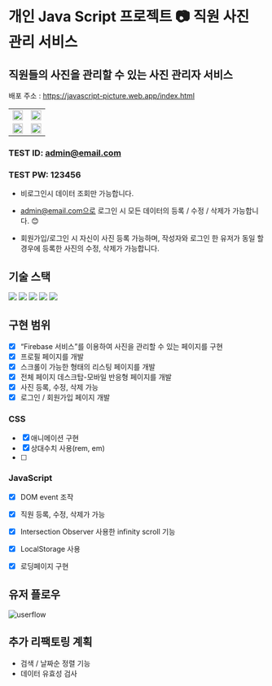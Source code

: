 
# 개인 Java Script 프로젝트 :camera: 직원 사진 관리 서비스

## 직원들의 사진을 관리할 수 있는 사진 관리자 서비스
배포 주소 : https://javascript-picture.web.app/index.html 

<table>
  <tr>
    <td><img src="https://github.com/developer-jyyun/JAVASCRIPT_PICTURE/assets/131247158/b65b3ce0-54eb-43b6-ba46-779ec7cfc452" width="100%"/></td>
    <td><img src="https://github.com/developer-jyyun/JAVASCRIPT_PICTURE/assets/131247158/893b833e-0288-4c6f-bd4b-c98de73731f4" width="100%"/></td>
  </tr>
  <tr>
    <td><img src="https://github.com/developer-jyyun/JAVASCRIPT_PICTURE/assets/131247158/1835ceec-031c-4402-a97b-204ea5448073" width="100%"/></td>
    <td><img src="https://github.com/developer-jyyun/JAVASCRIPT_PICTURE/assets/131247158/5dbc922f-83f7-42db-967c-b1ab90ebdc63" width="100%"/></td>
  </tr>
</table>


### TEST ID: admin@email.com
### TEST PW: 123456

- 비로그인시 데이터 조회만 가능합니다.

- admin@email.com으로 로그인 시 모든 데이터의 등록 / 수정 / 삭제가 가능합니다. 😊

- 회원가입/로그인 시 자신이 사진 등록 가능하며, 작성자와 로그인 한 유저가 동일 할 경우에 등록한 사진의 수정, 삭제가 가능합니다.

## 기술 스택
 <img src="https://img.shields.io/badge/html5-E34F26?style=for-the-badge&logo=html5&logoColor=white"> <img src="https://img.shields.io/badge/css-1572B6?style=for-the-badge&logo=css3&logoColor=white"> <img src="https://img.shields.io/badge/javascript-F7DF1E?style=for-the-badge&logo=javascript&logoColor=black"> <img src="https://img.shields.io/badge/firebase-FFCA28?style=for-the-badge&logo=firebase&logoColor=white"> <img src="https://img.shields.io/badge/github-181717?style=for-the-badge&logo=github&logoColor=white">
 

  
## 구현 범위
- [x] “Firebase 서비스”를 이용하여 사진을 관리할 수 있는 페이지를 구현
- [X] 프로필 페이지를 개발
- [X] 스크롤이 가능한 형태의 리스팅 페이지를 개발
- [X] 전체 페이지 데스크탑-모바일 반응형 페이지를 개발
- [X] 사진 등록, 수정, 삭제 가능
- [X] 로그인 / 회원가입 페이지 개발

###  CSS
- [X] 애니메이션 구현
- [X] 상대수치 사용(rem, em)
- [ ] 
### JavaScript
- [X] DOM event 조작
- [X] 직원 등록, 수정, 삭제가 가능
- [X] Intersection Observer 사용한 infinity scroll 기능
- [X] LocalStorage 사용
- [X] 로딩페이지 구현


## 유저 플로우
![userflow](https://github.com/developer-jyyun/JAVASCRIPT_PICTURE/assets/131247158/6a997daf-2bdc-452f-b8cc-68401b776125)

## 추가 리팩토링 계획
- 검색 / 날짜순 정렬 기능
- 데이터 유효성 검사
